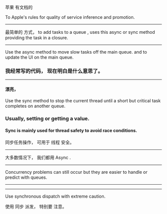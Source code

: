 
苹果 有文档的

To Apple's rules for quality of service inference and promotion.


<hr>


最简单的 方式， 
to add tasks to a queue ,
uses this async or sync method
providing the task in a closure.

<hr>


Use the async method to move slow tasks off the main queue.
and to update the UI on the main queue.

### 我经常写的代码， 现在明白是什么意思了。


<hr>

#### 漂亮，


Use the sync method to stop the current thread
until a short but critical task completes on another queue.


### Usually, setting or getting a value.



#### Sync is mainly used for thread safety to avoid race conditions.
同步任务操作， 可用于 线程 安全。


<hr>



大多数情况下， 我们都用 Async .




<hr>


Concurrency problems can still occur 
but they are easier to handle 
or predict with queues.




<hr>



<hr>


Use synchronous dispatch with extreme caution.

使用 同步 派发， 特别要 注意。






